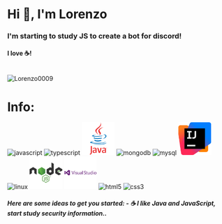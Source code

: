 <h1> Hi 👋, I'm Lorenzo </h1>

<h3> I'm starting to study JS to create a bot for discord!</h3>

<h4>I love ☕!</h4>

<br /><a>
    <img src="https://github-readme-stats.vercel.app/api?username=Lorenzo0009&show_icons=true&theme=dracula&count_private=true"
        alt="Lorenzo0009" />
</a> <br/>

<h1>Info:</h1>
<img src="https://devicons.github.io/devicon/devicon.git/icons/javascript/javascript-original.svg" alt="javascript" width="75" height="75"/>
<img src="https://devicons.github.io/devicon/devicon.git/icons/typescript/typescript-original.svg" alt="typescript" width="75" height="75"/>
<img src="https://github.com/devicons/devicon/blob/master/icons/java/java-original-wordmark.svg" alt="java" width="75" height="75"/>
<img src="https://devicons.github.io/devicon/devicon.git/icons/mongodb/mongodb-original-wordmark.svg" alt="mongodb" width="75" height="75"/>
<img src="https://devicons.github.io/devicon/devicon.git/icons/mysql/mysql-original-wordmark.svg" alt="mysql" width="75" height="75"/>
<img src="https://github.com/devicons/devicon/blob/master/icons/intellij/intellij-original.svg " alt="intellij " width="75" height="75"/>
<img src="https://devicons.github.io/devicon/devicon.git/icons/linux/linux-original.svg" alt="linux" width="75" height="75"/>
<img src="https://github.com/devicons/devicon/blob/master/icons/nodejs/nodejs-original-wordmark.svg " alt="nodejs " width="75" height="75"/>
<img src="https://github.com/devicons/devicon/blob/master/icons/visualstudio/visualstudio-plain-wordmark.svg" alt="visual studio" width="75" height="75" />
<img src="https://devicons.github.io/devicon/devicon.git/icons/html5/html5-original-wordmark.svg" alt="html5" width="75" height="75"/>
<img src="https://devicons.github.io/devicon/devicon.git/icons/css3/css3-original-wordmark.svg" alt="css3" width="75" height="75"/>

<h5>
Here are some ideas to get you started:
- ☕ I like Java and JavaScript, start study security information.. </h5>
